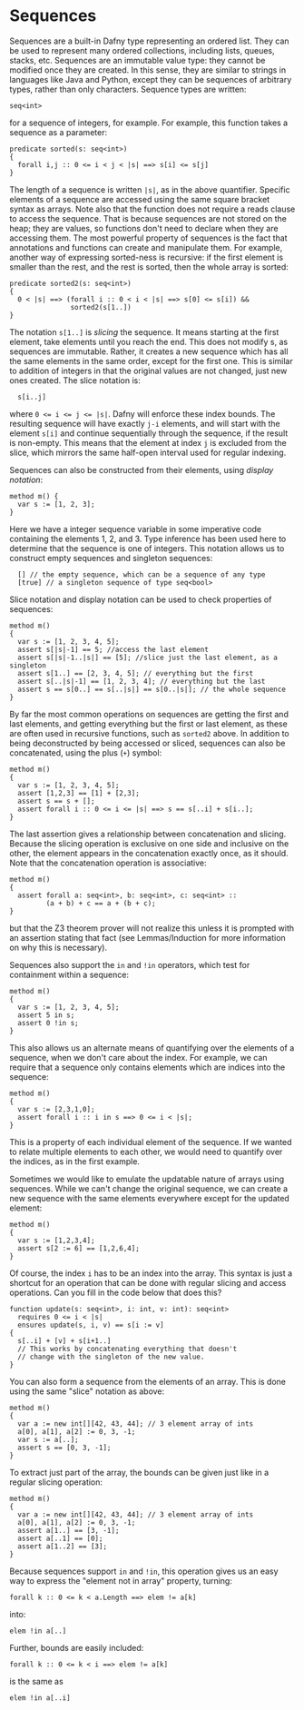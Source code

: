 <p></p> <!-- avoids duplicate title -->

# Sequences

Sequences are a built-in Dafny type representing an ordered
list. They can be used to represent many ordered collections, including lists,
queues, stacks, etc. Sequences are an immutable value type: they cannot be
modified once they are created. In this sense, they are similar to strings in
languages like Java and Python, except they can be sequences of arbitrary
types, rather than only characters. Sequence types are written:

<!-- %no-check -->
```dafny
seq<int>
```

for a sequence of integers, for example.
For example, this function takes a sequence as a parameter:

<!-- %check-verify -->
```dafny
predicate sorted(s: seq<int>)
{
  forall i,j :: 0 <= i < j < |s| ==> s[i] <= s[j]
}
```

The length of a sequence is written `|s|`, as in the above quantifier. Specific elements of a
sequence are accessed using the same square bracket syntax as arrays. Note also
that the function does not require a reads clause to access the sequence. That
is because sequences are not stored on the heap; they are values, so functions
don't need to declare when they are accessing them. The most powerful property
of sequences is the fact that annotations and functions can create and
manipulate them. For example, another way of expressing sorted-ness is
recursive: if the first element is smaller than the rest, and the rest is
sorted, then the whole array is sorted:

<!-- %check-verify -->
```dafny
predicate sorted2(s: seq<int>)
{
  0 < |s| ==> (forall i :: 0 < i < |s| ==> s[0] <= s[i]) &&
               sorted2(s[1..])
}
```


The notation `s[1..]`
is *slicing* the sequence. It means starting at the first element, take
elements until you reach the end. This does not modify s, as sequences are
immutable. Rather, it creates a new sequence which has all the same elements in
the same order, except for the first one. This is similar to addition of
integers in that the original values are not changed, just new ones created.
The slice notation is:

<!-- %no-check -->
```dafny
  s[i..j]
```

where `0 <= i <= j <= |s|`. Dafny will enforce these index bounds. The resulting sequence
will have exactly `j-i` elements, and will start with the element `s[i]` and
continue sequentially through the sequence, if the result is non-empty. This
means that the element at index `j` is excluded from the slice, which mirrors the
same half-open interval used for regular indexing.

Sequences can also be constructed from their elements, using *display notation*:

<!-- %check-verify -->
```dafny
method m() {
  var s := [1, 2, 3];
}
```

Here we have a integer sequence variable in some imperative
code containing the elements 1, 2, and 3. Type inference has been used here to
determine that the sequence is one of integers. This notation allows us to
construct empty sequences and singleton sequences:

<!-- %no-check -->
```dafny
  [] // the empty sequence, which can be a sequence of any type
  [true] // a singleton sequence of type seq<bool>
```

Slice notation and display notation can be used to check
properties of sequences:

<!-- %check-verify -->
```dafny
method m()
{
  var s := [1, 2, 3, 4, 5];
  assert s[|s|-1] == 5; //access the last element
  assert s[|s|-1..|s|] == [5]; //slice just the last element, as a singleton
  assert s[1..] == [2, 3, 4, 5]; // everything but the first
  assert s[..|s|-1] == [1, 2, 3, 4]; // everything but the last
  assert s == s[0..] == s[..|s|] == s[0..|s|]; // the whole sequence
}
```

By far the most common operations on sequences are getting
the first and last elements, and getting everything but the first or last
element, as these are often used in recursive functions, such as `sorted2`
above. In addition to being deconstructed by being accessed or sliced, sequences
can also be concatenated, using the plus (`+`) symbol:

<!-- %check-verify -->
```dafny
method m()
{
  var s := [1, 2, 3, 4, 5];
  assert [1,2,3] == [1] + [2,3];
  assert s == s + [];
  assert forall i :: 0 <= i <= |s| ==> s == s[..i] + s[i..];
}
```

The last assertion gives a relationship between
concatenation and slicing. Because the slicing operation is exclusive on one
side and inclusive on the other, the element appears in the concatenation
exactly once, as it should. Note that the concatenation operation is
associative:

<!-- %check-verify -->
```dafny
method m()
{
  assert forall a: seq<int>, b: seq<int>, c: seq<int> ::
         (a + b) + c == a + (b + c);
}
```

but that the Z3 theorem prover will not realize this unless
it is prompted with an assertion stating that fact (see Lemmas/Induction for
more information on why this is necessary).

Sequences also support the `in` and `!in` operators, which test
for containment within a sequence:

<!-- %check-verify -->
```dafny
method m()
{
  var s := [1, 2, 3, 4, 5];
  assert 5 in s;
  assert 0 !in s;
}
```

This also allows us an alternate means of quantifying over
the elements of a sequence, when we don't care about the index. For example, we
can require that a sequence only contains elements which are indices into the
sequence:

<!-- %check-verify -->
```dafny
method m()
{
  var s := [2,3,1,0];
  assert forall i :: i in s ==> 0 <= i < |s|;
}
```

This is a property of each individual element of the
sequence. If we wanted to relate multiple elements to each other, we would need
to quantify over the indices, as in the first example.

Sometimes we would like to emulate the updatable nature of
arrays using sequences. While we can't change the original sequence, we can
create a new sequence with the same elements everywhere except for the updated
element:

<!-- %check-verify -->
```dafny
method m()
{
  var s := [1,2,3,4];
  assert s[2 := 6] == [1,2,6,4];
}
```

Of course, the index `i` has to be an index into the array. This syntax is just
a shortcut for an operation that can be done with regular slicing and access operations.
Can you fill in the code below that does this?

<!-- %check-verify -->
```dafny
function update(s: seq<int>, i: int, v: int): seq<int>
  requires 0 <= i < |s|
  ensures update(s, i, v) == s[i := v]
{
  s[..i] + [v] + s[i+1..]
  // This works by concatenating everything that doesn't
  // change with the singleton of the new value.
}
```

You can also form a sequence from the elements of an array. This is done
using the same "slice" notation as above:

<!-- %check-verify -->
```dafny
method m()
{
  var a := new int[][42, 43, 44]; // 3 element array of ints
  a[0], a[1], a[2] := 0, 3, -1;
  var s := a[..];
  assert s == [0, 3, -1];
}
```

To extract just part of the array, the bounds can be given just like in a regular
slicing operation:

<!-- %check-verify -->
```dafny
method m()
{
  var a := new int[][42, 43, 44]; // 3 element array of ints
  a[0], a[1], a[2] := 0, 3, -1;
  assert a[1..] == [3, -1];
  assert a[..1] == [0];
  assert a[1..2] == [3];
}
```

Because sequences support `in` and `!in`, this operation gives us
an easy way to express the "element not in array" property, turning:

<!-- %no-check -->
```dafny
forall k :: 0 <= k < a.Length ==> elem != a[k]
```

into:

<!-- %no-check -->
```dafny
elem !in a[..]
```

Further, bounds are easily included:
<!-- %no-check -->
```dafny
forall k :: 0 <= k < i ==> elem != a[k]
```

is the same as

<!-- %no-check -->
```dafny
elem !in a[..i]
```
